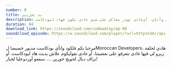 ```yaml
---
number: 0
title: بث تجريبي
description: فهاد لحلقة غادي نعرفكم على فكرة ديال لكود وأتاي، أوغادي نهدر معاكم على شنو غادي يكون فهاد لبودكاست.
duration: 04
download_link: https://soundcloud.com/codewatay/ep-00
soundcloud_episode: https://w.soundcloud.com/player/?url=https%3A//api.soundcloud.com/tracks/252455449%3Fsecret_token%3Ds-AAqDP&amp;color=ff5500&amp;auto_play=false&amp;hide_related=false&amp;show_comments=true&amp;show_user=true&amp;show_reposts=false
---
```


مرحبا بكم فلكود واتأي بودكاست مديور خصيصا لMoroccan Developers، هادي لحلقة زيرو لي فيها غادي نتعرفو على بعضيتنا، أو غادي نقوليكوم علاش بديت هاد لبودكاست. أو بزاف ديال لحويج خورين …. سمعو أوردوعليا لخبار!